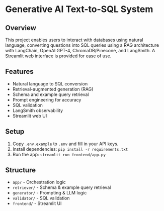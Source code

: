 # Generative AI Text-to-SQL System

## Overview
This project enables users to interact with databases using natural language, converting questions into SQL queries using a RAG architecture with LangChain, OpenAI GPT-4, ChromaDB/Pinecone, and LangSmith. A Streamlit web interface is provided for ease of use.

## Features
- Natural language to SQL conversion
- Retrieval-augmented generation (RAG)
- Schema and example query retrieval
- Prompt engineering for accuracy
- SQL validation
- LangSmith observability
- Streamlit web UI

## Setup
1. Copy `.env.example` to `.env` and fill in your API keys.
2. Install dependencies: `pip install -r requirements.txt`
3. Run the app: `streamlit run frontend/app.py`

## Structure
- `app/` - Orchestration logic
- `retriever/` - Schema & example query retrieval
- `generator/` - Prompting & LLM logic
- `validator/` - SQL validation
- `frontend/` - Streamlit UI
